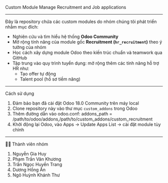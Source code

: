 Custom Module Manage Recruitment and Job applications

---

Đây là repository chứa các custom modules do nhóm chúng tôi phát triển nhằm mục đích:

- Nghiên cứu và tìm hiểu hệ thống **Odoo Community**
- Mở rộng tính năng của module gốc **Recruitment (`hr_recruitment`)** theo ý tưởng của nhóm
- Học cách xây dựng module Odoo theo kiến trúc chuẩn và teamwork qua GitHub
- Tập trung vào quy trình tuyển dụng: mở rộng thêm các tính năng hỗ trợ HR như:
  + Tạo offer tự động
  + Talent pool (hồ sơ tiềm năng)

---

Cách sử dụng

1. Đảm bảo bạn đã cài đặt Odoo 18.0 Community trên máy local
2. Clone repository này vào thư mục `custom_addons` trong Odoo
3. Thêm đường dẫn vào odoo.conf:
addons_path = /path/to/odoo/addons,/path/to/custom_addons/custom_recruitment
4. Khởi động lại Odoo, vào Apps → Update Apps List → cài đặt module tùy chỉnh

---

👨‍💻 Thành viên nhóm
1. Nguyễn Gia Huy
2. Phạm Trần Vân Khương
3. Trần Ngọc Huyền Trang
4. Dương Hồng Ân
5. Ngô Huỳnh Khánh Thư

